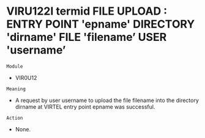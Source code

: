 # VIRU122I termid FILE UPLOAD : ENTRY POINT 'epname' DIRECTORY 'dirname' FILE 'filename’ USER 'username’

`Module`
- VIR0U12

`Meaning`
- A request by user username to upload the file filename into the directory dirname at VIRTEL entry point epname was successful.

`Action`
- None.
